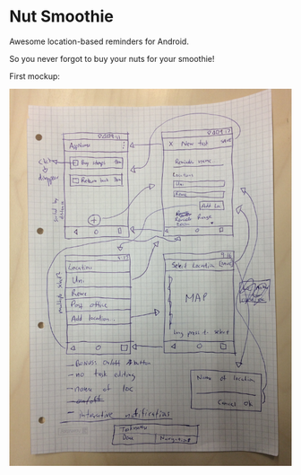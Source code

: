 # Nut Smoothie

Awesome location-based reminders for Android.

So you never forgot to buy your nuts for your smoothie!


First mockup:

![mockup](mockups/mockup.jpeg?raw=true)
